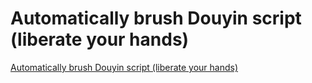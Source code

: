 # Automatically brush Douyin script (liberate your hands)
[Automatically brush Douyin script (liberate your hands)](https://aiwithcloud.com/2022/09/19/automatically_brush_douyin_script_liberate_your_hands/)